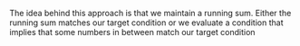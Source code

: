The idea behind this approach is that we maintain a running sum. Either the running sum matches our target condition or we evaluate a condition that implies that some numbers in between match our target condition
